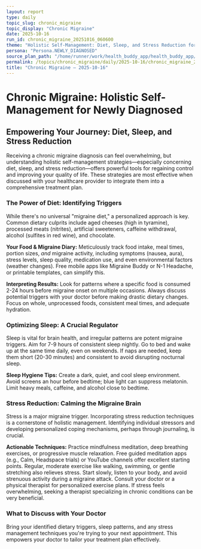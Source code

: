 ```yaml
---
layout: report
type: daily
topic_slug: chronic_migraine
topic_display: "Chronic Migraine"
date: 2025-10-16
run_id: chronic_migraine_20251016_060600
theme: "Holistic Self-Management: Diet, Sleep, and Stress Reduction for Migraine"
persona: "Persona.NEWLY_DIAGNOSED"
source_plan_path: "/home/runner/work/health_buddy_app/health_buddy_app/.results/chronic_migraine/weekly_plan/2025-10-13/plan.json"
permalink: /topics/chronic_migraine/daily/2025-10-16/chronic_migraine_20251016_060600/
title: "Chronic Migraine — 2025-10-16"
---
```


# Chronic Migraine: Holistic Self-Management for Newly Diagnosed

## Empowering Your Journey: Diet, Sleep, and Stress Reduction

Receiving a chronic migraine diagnosis can feel overwhelming, but understanding holistic self-management strategies—especially concerning diet, sleep, and stress reduction—offers powerful tools for regaining control and improving your quality of life. These strategies are most effective when discussed with your healthcare provider to integrate them into a comprehensive treatment plan.

### The Power of Diet: Identifying Triggers

While there's no universal "migraine diet," a personalized approach is key. Common dietary culprits include aged cheeses (high in tyramine), processed meats (nitrites), artificial sweeteners, caffeine withdrawal, alcohol (sulfites in red wine), and chocolate.

**Your Food & Migraine Diary:** Meticulously track food intake, meal times, portion sizes, *and* migraine activity, including symptoms (nausea, aura), stress levels, sleep quality, medication use, and even environmental factors (weather changes). Free mobile apps like Migraine Buddy or N-1 Headache, or printable templates, can simplify this.

**Interpreting Results:** Look for patterns where a specific food is consumed 2-24 hours before migraine onset on multiple occasions. Always discuss potential triggers with your doctor before making drastic dietary changes. Focus on whole, unprocessed foods, consistent meal times, and adequate hydration.

### Optimizing Sleep: A Crucial Regulator

Sleep is vital for brain health, and irregular patterns are potent migraine triggers. Aim for 7-9 hours of consistent sleep nightly. Go to bed and wake up at the same time daily, even on weekends. If naps are needed, keep them short (20-30 minutes) and consistent to avoid disrupting nocturnal sleep.

**Sleep Hygiene Tips:** Create a dark, quiet, and cool sleep environment. Avoid screens an hour before bedtime; blue light can suppress melatonin. Limit heavy meals, caffeine, and alcohol close to bedtime.

### Stress Reduction: Calming the Migraine Brain

Stress is a major migraine trigger. Incorporating stress reduction techniques is a cornerstone of holistic management. Identifying individual stressors and developing personalized coping mechanisms, perhaps through journaling, is crucial.

**Actionable Techniques:** Practice mindfulness meditation, deep breathing exercises, or progressive muscle relaxation. Free guided meditation apps (e.g., Calm, Headspace trials) or YouTube channels offer excellent starting points. Regular, moderate exercise like walking, swimming, or gentle stretching also relieves stress. Start slowly, listen to your body, and avoid strenuous activity during a migraine attack. Consult your doctor or a physical therapist for personalized exercise plans. If stress feels overwhelming, seeking a therapist specializing in chronic conditions can be very beneficial.

### What to Discuss with Your Doctor

Bring your identified dietary triggers, sleep patterns, and any stress management techniques you're trying to your next appointment. This empowers your doctor to tailor your treatment plan effectively.
